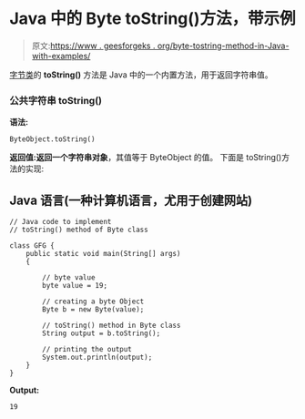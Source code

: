 # Java 中的 Byte toString()方法，带示例

> 原文:[https://www . geesforgeks . org/byte-tostring-method-in-Java-with-examples/](https://www.geeksforgeeks.org/byte-tostring-method-in-java-with-examples/)

[字节类](https://www.geeksforgeeks.org/java-lang-byte-class-java/)的 **toString()** 方法是 Java 中的一个内置方法，用于返回字符串值。

### 公共字符串 toString()

**语法:**

```
ByteObject.toString()
```

**返回值:**返回一个**字符串对象**，其值等于 ByteObject 的值。
下面是 toString()方法的实现:

## Java 语言(一种计算机语言，尤用于创建网站)

```
// Java code to implement
// toString() method of Byte class

class GFG {
    public static void main(String[] args)
    {

        // byte value
        byte value = 19;

        // creating a byte Object
        Byte b = new Byte(value);

        // toString() method in Byte class
        String output = b.toString();

        // printing the output
        System.out.println(output);
    }
}
```

**Output:** 

```
19
```